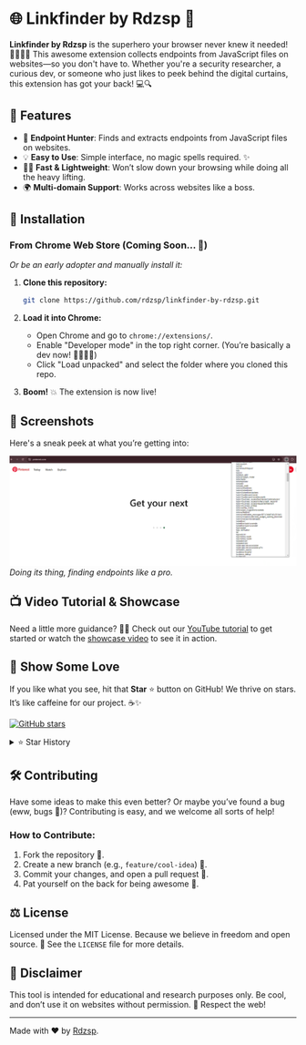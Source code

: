 # 🌐 Linkfinder by Rdzsp 🔗

**Linkfinder by Rdzsp** is the superhero your browser never knew it needed! 🦸‍♂️🦸‍♀️ This awesome extension collects endpoints from JavaScript files on websites—so you don't have to. Whether you're a security researcher, a curious dev, or someone who just likes to peek behind the digital curtains, this extension has got your back! 💻🔍

## 🎯 Features

- 🔗 **Endpoint Hunter**: Finds and extracts endpoints from JavaScript files on websites.
- 💡 **Easy to Use**: Simple interface, no magic spells required. ✨
- 🏃‍♂️ **Fast & Lightweight**: Won’t slow down your browsing while doing all the heavy lifting.
- 🌍 **Multi-domain Support**: Works across websites like a boss.

## 🚀 Installation

### From Chrome Web Store (Coming Soon... 🎉)

_Or be an early adopter and manually install it:_

1. **Clone this repository:**

    ```bash
    git clone https://github.com/rdzsp/linkfinder-by-rdzsp.git
    ```

2. **Load it into Chrome:**
    - Open Chrome and go to `chrome://extensions/`.
    - Enable "Developer mode" in the top right corner. (You’re basically a dev now! 👨‍💻👩‍💻)
    - Click "Load unpacked" and select the folder where you cloned this repo.
  
3. **Boom!** 💥 The extension is now live!

## 📸 Screenshots

Here's a sneak peek at what you’re getting into:

![Screenshot 1](./screenshots/screenshot.png)
*Doing its thing, finding endpoints like a pro.*

## 📺 Video Tutorial & Showcase

Need a little more guidance? 🧑‍🏫 Check out our [YouTube tutorial](https://youtube.com/your-tutorial-link) to get started or watch the [showcase video](https://youtube.com/your-showcase-link) to see it in action.

## 🌟 Show Some Love

If you like what you see, hit that **Star** ⭐ button on GitHub! We thrive on stars. It’s like caffeine for our project. ☕✨

[![GitHub stars](https://img.shields.io/github/stars/rdzsp/linkfinder-by-rdzsp.svg?style=social&label=Star)](https://github.com/rdzsp/linkfinder-by-rdzsp/stargazers)

<details>
  <summary>⭐ Star History</summary>
  <img src="https://starchart.cc/rdzsp/linkfinder-by-rdzsp.svg" alt="Star History Chart">
</details>

## 🛠 Contributing

Have some ideas to make this even better? Or maybe you’ve found a bug (eww, bugs 🐛)? Contributing is easy, and we welcome all sorts of help!

### How to Contribute:

1. Fork the repository 🍴.
2. Create a new branch (e.g., `feature/cool-idea`) 🌱.
3. Commit your changes, and open a pull request 📝.
4. Pat yourself on the back for being awesome 🎉.

## ⚖️ License

Licensed under the MIT License. Because we believe in freedom and open source. 💪 See the `LICENSE` file for more details.

## 🚨 Disclaimer

This tool is intended for educational and research purposes only. Be cool, and don’t use it on websites without permission. 🙏 Respect the web!

---

Made with ❤️ by [Rdzsp](https://github.com/rdzsp).